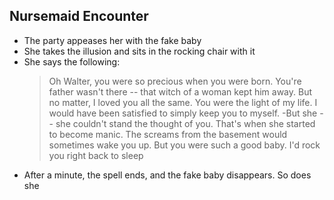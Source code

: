 ## Nursemaid Encounter
- The party appeases her with the fake baby
- She takes the illusion and sits in the rocking chair with it
- She says the following:
	> Oh Walter, you were so precious when you were born. You're father wasn't there -- that witch of a woman kept him away. But no matter, I loved you all the same. You were the light of my life. I would have been satisfied to simply keep you to myself.
	-But she -- she couldn't stand the thought of you. That's when she started to become manic. The screams from the basement would sometimes wake you up. But you were such a good baby. I'd rock you right back to sleep
- After a minute, the spell ends, and the fake baby disappears. So does she